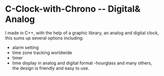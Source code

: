 # C-Clock-with-Chrono -- Digital& Analog

I made in C++, with the help of a graphic library, an analog and digital clock, this sums up several options including:
- alarm setting 
- time zone tracking worldwide 
- timer
- time display in analog and digital format 
-hourglass
and many others, the design is friendly and easy to use.
